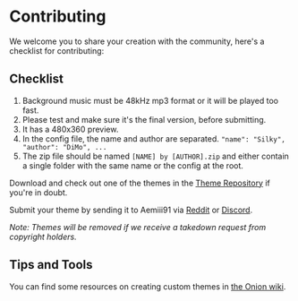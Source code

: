 # Contributing

We welcome you to share your creation with the community, here's a checklist for contributing:

## Checklist

1. Background music must be 48kHz mp3 format or it will be played too fast.  
2. Please test and make sure it's the final version, before submitting.
3. It has a 480x360 preview.
4. In the config file, the name and author are separated.  `"name": "Silky",  "author": "DiMo", ...`
5. The zip file should be named `[NAME] by [AUTHOR].zip` and either contain a single folder with the same name or the config at the root.

Download and check out one of the themes in the [Theme Repository](https://github.com/OnionUI/Themes/blob/main/README.md) if you're in doubt.

Submit your theme by sending it to Aemiii91 via [Reddit](https://www.reddit.com/user/Aemiii91) or [Discord](https://discordapp.com/users/474330900151402497).

*Note: Themes will be removed if we receive a takedown request from copyright holders.*

## Tips and Tools

You can find some resources on creating custom themes in [the Onion wiki](https://github.com/OnionUI/Onion/wiki/Theme-Design).
